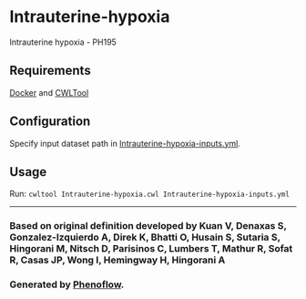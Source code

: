 # Intrauterine-hypoxia

Intrauterine hypoxia - PH195

## Requirements

[Docker](https://docs.docker.com/install/) and [CWLTool](https://github.com/common-workflow-language/cwltool#install)

## Configuration

Specify input dataset path in [Intrauterine-hypoxia-inputs.yml](Intrauterine-hypoxia-inputs.yml).

## Usage

Run: `cwltool Intrauterine-hypoxia.cwl Intrauterine-hypoxia-inputs.yml`

***

### Based on original definition developed by Kuan V, Denaxas S, Gonzalez-Izquierdo A, Direk K, Bhatti O, Husain S, Sutaria S, Hingorani M, Nitsch D, Parisinos C, Lumbers T, Mathur R, Sofat R, Casas JP, Wong I, Hemingway H, Hingorani A
### Generated by [Phenoflow](https://kclhi.org/phenoflow).
